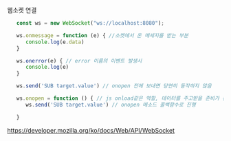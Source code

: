 웹소켓 연결

```js
   const ws = new WebSocket("ws://localhost:8080");

   ws.onmessage = function (e) { //소켓에서 온 메세지를 받는 부분
      console.log(e.data)
   }

   ws.onerror(e) { // error 이름의 이벤트 발생시
      console.log(e)
   }

   ws.send('SUB target.value') // onopen 전에 보내면 당연히 동작하지 않음

   ws.onopen = function () { // js onload같은 역할, 데이터를 주고받을 준비가 된 후 호출
      ws.send('SUB target.value') // onopen 메소드 콜백함수로 진행

   }
```

https://developer.mozilla.org/ko/docs/Web/API/WebSocket